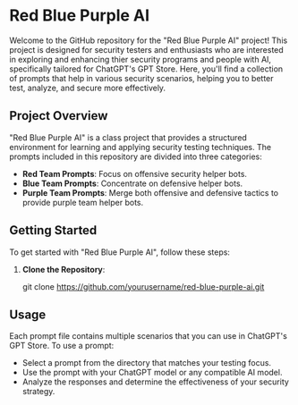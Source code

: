 # Red Blue Purple AI

Welcome to the GitHub repository for the "Red Blue Purple AI" project! This project is designed for security testers and enthusiasts who are interested in exploring and enhancing thier security programs and people with AI, specifically tailored for ChatGPT's GPT Store. Here, you'll find a collection of prompts that help in various security scenarios, helping you to better test, analyze, and secure more effectively.

## Project Overview

"Red Blue Purple AI" is a class project that provides a structured environment for learning and applying security testing techniques. The prompts included in this repository are divided into three categories:

- **Red Team Prompts**: Focus on offensive security helper bots.
- **Blue Team Prompts**: Concentrate on defensive helper bots.
- **Purple Team Prompts**: Merge both offensive and defensive tactics to provide purple team helper bots.

## Getting Started

To get started with "Red Blue Purple AI", follow these steps:

1. **Clone the Repository**:

   git clone https://github.com/yourusername/red-blue-purple-ai.git

## Usage

Each prompt file contains multiple scenarios that you can use in ChatGPT's GPT Store. To use a prompt:

* Select a prompt from the directory that matches your testing focus.
* Use the prompt with your ChatGPT model or any compatible AI model.
* Analyze the responses and determine the effectiveness of your security strategy.
